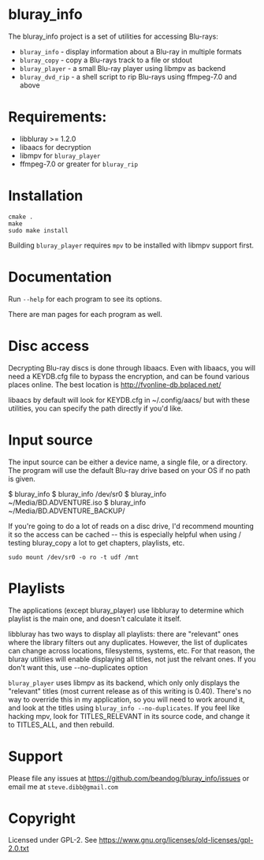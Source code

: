 # bluray_info

The bluray_info project is a set of utilities for accessing Blu-rays:

* `bluray_info` - display information about a Blu-ray in multiple formats
* `bluray_copy` - copy a Blu-rays track to a file or stdout
* `bluray_player` - a small Blu-ray player using libmpv as backend
* `bluray_dvd_rip` - a shell script to rip Blu-rays using ffmpeg-7.0 and above

# Requirements:

* libbluray >= 1.2.0
* libaacs for decryption
* libmpv for `bluray_player`
* ffmpeg-7.0 or greater for `bluray_rip`

# Installation

```
cmake .
make
sudo make install
```
Building ``bluray_player`` requires ``mpv`` to be installed with libmpv support first.

# Documentation

Run ``--help`` for each program to see its options.

There are man pages for each program as well.

# Disc access

Decrypting Blu-ray discs is done through libaacs. Even with libaacs, you
will need a KEYDB.cfg file to bypass the encryption, and can be found
various places online. The best location is http://fvonline-db.bplaced.net/

libaacs by default will look for KEYDB.cfg in ~/.config/aacs/ but with these
utilities, you can specify the path directly if you'd like.

# Input source

The input source can be either a device name, a single file, or a directory. The
program will use the default Blu-ray drive based on your OS if no path is given.

  $ bluray_info
  $ bluray_info /dev/sr0
  $ bluray_info ~/Media/BD.ADVENTURE.iso
  $ bluray_info ~/Media/BD.ADVENTURE_BACKUP/

If you're going to do a lot of reads on a disc drive, I'd recommend mounting it
so the access can be cached -- this is especially helpful when using / testing
bluray_copy a lot to get chapters, playlists, etc.

```
sudo mount /dev/sr0 -o ro -t udf /mnt
```

# Playlists

The applications (except bluray_player) use libbluray to determine which playlist is the main one, and
doesn't calculate it itself.

libbluray has two ways to display all playlists: there are "relevant" ones
where the library filters out any duplicates. However, the list of duplicates
can change across locations, filesystems, systems, etc. For that reason,
the bluray utilities will enable displaying all titles, not just the relvant ones.
If you don't want this, use --no-duplicates option

``bluray_player`` uses libmpv as its backend, which only only displays the "relevant" titles (most current release as of this writing is 0.40). There's no way to override this in my application, so you will need to work around it, and look at the titles using ``bluray_info --no-duplicates``. If you feel like hacking mpv, look for TITLES_RELEVANT in its source code, and change it to TITLES_ALL, and then rebuild.

# Support

Please file any issues at https://github.com/beandog/bluray_info/issues or email me at ``steve.dibb@gmail.com``

# Copyright

Licensed under GPL-2. See https://www.gnu.org/licenses/old-licenses/gpl-2.0.txt
